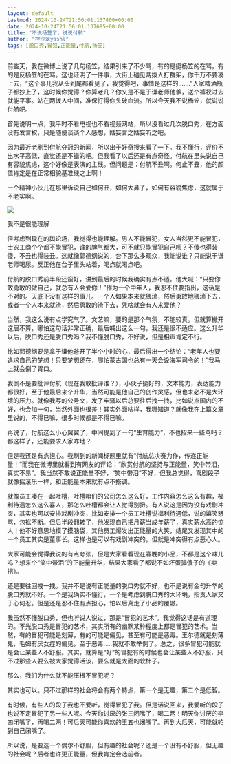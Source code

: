 ```yaml
---
layout: default
Lastmod: 2024-10-24T21:56:01.137800+00:00
date: 2024-10-24T21:56:01.137685+00:00
title: "不说杨笠了，说说付航"
author: "押沙龙yashl"
tags: [脱口秀,冒犯,正能量,付航,杨笠]
---
```


前些天，我在微博上说了几句杨笠，结果引来了不少骂，有的是挺杨笠的在骂，有的是反杨笠的在骂。这也证明了一件事，大街上碰见两拨人打群架，你千万不要凑上去，“这个事儿我从头到尾都看见了，我觉得吧，事情是这样的…….”人家啤酒瓶子都抄上了，这时候你觉得？你算老几？你又是不是于谦老师他爹，送个裤衩过去就能平事。站在两拨人中间，准保打得你头破血流。所以今天我不说杨笠，就说说付航吧。

首先说明一点，我平时不看电视也不看视频网站，所以没看过几次脱口秀，在方面没有发言权，只是随便谈谈个人感想，姑妄言之姑妄听之吧。  

因为最近老刷到付航夺冠的新闻，所以出于好奇搜来看了一下。我不懂行，评价不出水平高低，直觉还是不错的吧。但我看了以后还是有点奇怪。付航在里头说自己有容貌焦虑，这个好像是表演的主线。但问题是：付航不丑啊。何止不丑，他的颜值肯定是在正常相貌基准线之上啊！  

一个精神小伙儿在那里诉说自己如何丑，如何大鼻子，如何有容貌焦虑，这就属于不老实啊。

![](https://images.weserv.nl/?url=https%3A//mmbiz.qpic.cn/mmbiz_png/4JuR3CjricibNibAkPkdE7wScJMTxN3WynbQr1CCeA6BkiauNNIjzuMnZwjJA7dibsItSnZhW73sVmg8gxoLPHd0UZA/640%3Fwx_fmt%3Dpng%26from%3Dappmsg)

我不是很能理解

但考虑到现在的舆论场，我觉得也能理解。男人不能冒犯，女人当然更不能冒犯，士农工商个个都不能冒犯，谁的脾气都大，可不就只能冒犯自己呗？不傻也得装傻，不丑也得装丑。这就像郭德纲说的，台下那么多观众，我能说谁？只能说于谦老师喝尿。反正他在台子里头站着，喝点就喝点吧。  

付航的脱口秀前半段还蛮好，讲到最后的时候我确实有点不适。他大喊：“只要你敢勇敢的做自己，就总有人会爱你！”作为一个中年人，我忍不住要指出，这话是不对的。天底下没有这样的事儿。一个人如果本来就猥琐，然后勇敢地猥琐下去，或者一个人本来就渣，然后勇敢的渣下去，凭啥就会有人来爱他？  

当然，我这么说有点学究气了。文艺嘛，要的是那个气氛，不能较真。但就算撇开这层不算，哪怕这句话非常正确，最后喊出这么一句，我还是很不适应。这么升华以后，脱口秀还是脱口秀吗？我不懂脱口秀，不好说，但是相声肯定不行。  

比如郭德纲要是拿于谦他爸开了半个小时的心，最后得出一个结论：“老年人也要追求自己的梦想！只要梦想还在，哪怕蒙古国也总有一天会设海军司令的！”我马上就会倒了胃口。  

我倒不是要批评付航（现在我敢批评谁？），小伙子挺好的，文本能力，表达能力都很好，至于他最后来个升华，当然可能是他自己的创作灵感，但也未必不是大环境的压力。就像我写的公号文，发了牢骚以后总要往后拽一拽，比如说点国内的不好，也会加一句，当然外面也很差！其实外面啥样，我哪知道？就像我在上篇文章里说的，不得已嘛，很多时候都是不得已嘛。  

再说了，付航这么小心翼翼了，中间提到了一句“生育能力”，不也招来一些骂吗？都这样了，还能要求人家咋地？  

但是我还是有点担心。我刷到的新闻标题里就有“付航总决赛力作，传递正能量！”而我在微博里就看到有网友的评论：“欣赏付航的坚持与正能量，笑中带泪，真实不易”。我当然不敢说正能量不好，“笑中带泪”不好，但我总觉得，喜剧段子就像摇滚乐一样，和正能量本来就有点不搭调。  

就像员工凑在一起吐槽，吐槽咱们的公司怎么这么好，工作内容怎么这么有趣，福利待遇怎么这么喜人，那怎么吐槽都会让人觉得别扭。有人说这是因为没有戏剧冲突，其实也可以安排戏剧冲突，比如安排一个员工吐槽说福利待遇低，说的嬉笑怒骂，包袱不断。但后半段翻转了，他发现自己把月薪当成年薪了，真实薪水高的惊人！他不好意思地摸了摸脑袋，其他员工爆发出正能量的大笑，结尾又发现其中的一个员工其实是董事长。这样也是可以有戏剧冲突的，但就是冲突得有点恶心人。  

大家可能会觉得我说的有点夸张，但是大家看看现在春晚的小品，不都是这个味儿吗？想来个“笑中带泪”的正能量升华，结果大家看了都说不如坏蛋骗傻子的《卖拐》。  

还是要往回拽一拽。我并不是说有正能量的脱口秀就不好，也不是说有金句升华的脱口秀就不好。一个是我确实不懂行，一个是考虑到脱口秀的大环境，指责人家又于心何忍。但是还是忍不住有点担心，怕以后真走了小品的覆辙。  

我虽然不懂脱口秀，但也听说人说过，那是“冒犯的艺术”。我觉得这话是有道理的。不光脱口秀是冒犯的艺术，其实所有的幽默某种程度上都是冒犯的艺术。当然，有的冒犯可能是刻薄，有的可能是偏见，甚至有可能是恶毒。王尔德就是刻薄鬼，毛姆有厌女症的偏见，至于恶毒…..我就不敢举例了。总之，很多冒犯可能就是会让某些人不舒服。其实，就算是“好”的冒犯有的时候也会让某些人不舒服，只不过那些人要么被大家觉得活该，要么就是太面的软柿子。  

那么，我们为什么就不能压根不冒犯呢？  

其实也可以。只不过那样的社会将会有两个特点，第一个是无趣，第二个是低智。  

有时候，有些人的段子我也不爱听，觉得冒犯了我。但是话说回来，我爱听的段子也说不定冒犯了另一些人呢。今天你讨厌的张三闭嘴了，喝二两！明天你讨厌的李四闭嘴了，再喝二两！可后天可能你喜欢的王五也闭嘴了。再到大后天，可能就轮到自己闭嘴了。  

所以说，是要选一个偶尔不舒服，但有趣的社会呢？还是一个没有不舒服，但无趣的社会呢？后者也许更正能量，但我肯定会选前者。

